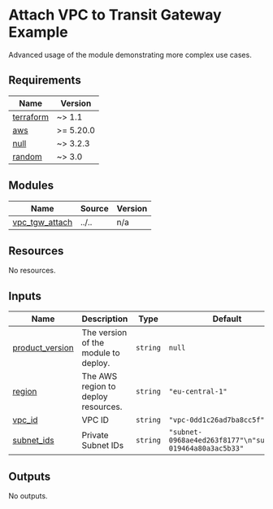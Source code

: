 # Attach VPC to Transit Gateway Example

Advanced usage of the module demonstrating more complex use cases.

<!-- BEGINNING OF PRE-COMMIT-TERRAFORM DOCS HOOK -->
## Requirements

| Name | Version |
|------|---------|
| <a name="requirement_terraform"></a> [terraform](#requirement\_terraform) | ~> 1.1 |
| <a name="requirement_aws"></a> [aws](#requirement\_aws) | >= 5.20.0 |
| <a name="requirement_null"></a> [null](#requirement\_null) | ~> 3.2.3 |
| <a name="requirement_random"></a> [random](#requirement\_random) | ~> 3.0 |

## Modules

| Name | Source | Version |
|------|--------|---------|
| <a name="module_complete_vpc"></a> [vpc\_tgw\_attach](#module\_complete\_vpc) | ../.. | n/a |

## Resources

No resources.

## Inputs

| Name | Description | Type | Default | Required |
|------|-------------|------|---------|:--------:|
| <a name="input_product_version"></a> [product\_version](#input\_product\_version) | The version of the module to deploy. | `string` | `null` | no |
| <a name="input_region"></a> [region](#input\_region) | The AWS region to deploy resources. | `string` | `"eu-central-1"` | no |
| <a name="input_vpc_id"></a> [vpc\_id](#input\_vpc\_id) | VPC ID | `string` | `"vpc-0dd1c26ad7ba8cc5f"` | no |
| <a name="input_subnet_ids"></a> [subnet\_ids](#input\_vpc\_id) | Private Subnet IDs | `string` | `"subnet-0968ae4ed263f8177"\n"subnet-019464a80a3ac5b33"` | no |

## Outputs

No outputs.
<!-- END OF PRE-COMMIT-TERRAFORM DOCS HOOK -->
